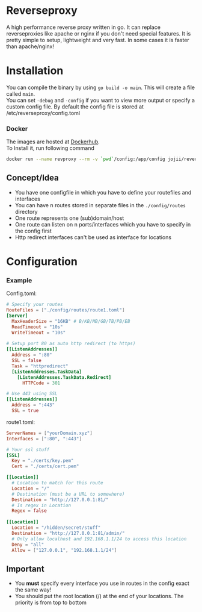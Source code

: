 # Reverseproxy
A high performance reverse proxy written in go. It can replace reverseproxies like apache or nginx if you don't need special features. It is pretty simple to setup, lightweight and very fast. In some cases it is faster than apache/nginx!

# Installation
You can compile the binary by using `go build -o main`. This will create a file called `main`.<br>
You can set `-debug` and `-config` if you want to view more output or specify a custom config file. By default the config file is stored at /etc/reverseproxy/config.toml

### Docker
The images are hosted at [Dockerhub](https://hub.docker.com/r/jojii/reverseproxy).<br>
To Install it, run following command
```bash
docker run --name revproxy --rm -v `pwd`/config:/app/config jojii/reverseproxy
```

## Concept/Idea
- You have one configfile in which you have to define your routefiles and interfaces
- You can have n routes stored in separate files in the `./config/routes` directory
- One route represents one (sub)domain/host
- One route can listen on n ports/interfaces which you have to specify in the config first
- Http redirect interfaces can't be used as interface for locations

# Configuration
### Example
Config.toml:
```toml
# Specify your routes
RouteFiles = ["./config/routes/route1.toml"]
[Server]
  MaxHeaderSize = "16KB" # B/KB/MB/GB/TB/PB/EB
  ReadTimeout = "10s"
  WriteTimeout = "10s"
  
# Setup port 80 as auto http redirect (to https)
[[ListenAddresses]]
  Address = ":80"
  SSL = false
  Task = "httpredirect"
  [ListenAddresses.TaskData]
    [ListenAddresses.TaskData.Redirect]
      HTTPCode = 301

# Use 443 using SSL 
[[ListenAddresses]]
  Address = ":443"
  SSL = true

```
route1.toml:
```toml
ServerNames = ["yourDomain.xyz"]
Interfaces = [":80", ":443"]

# Your ssl stuff
[SSL]
  Key = "./certs/key.pem"
  Cert = "./certs/cert.pem"

[[Location]]
  # Location to match for this route
  Location = "/"
  # Destination (must be a URL to somewhere)
  Destination = "http://127.0.0.1:81/"
  # Is regex in Location
  Regex = false  
  
[[Location]]
  Location = "/hidden/secret/stuff"
  Destination = "http://127.0.0.1:81/admin/"
  # Only allow localhost and 192.168.1.1/24 to access this location
  Deny = "all"
  Allow = ["127.0.0.1", "192.168.1.1/24"]
```

## Important
- You <b>must</b> specify every interface you use in routes in the config exact the same way!
- You should put the root location (/) at the end of your locations. The priority is from top to bottom
